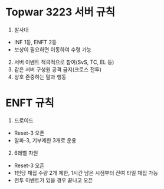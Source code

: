 # Topwar 3223 서버 규칙

1. 발사대
  - INF 1등, ENFT 2등
  - 보상이 필요하면 이동하여 수령 가능
2. 서버 이벤트 적극적으로 참여(SvS, TC, EL 등)
3. 같은 서버 구성원 공격 금지(크로스 전투)
4. 상호 존중하는 말과 행동

# ENFT 규칙

1. 드로이드
  - Reset-3 오픈
  - 알파-3, 기부제한 3개로 운용
2. 6레벨 자원
  - Reset-3 오픈
  - 1인당 채집 수량 2개 제한, 1시간 남은 시점부터 잔여 타일 채집 가능
  - 전투 이벤트가 있을 경우 끝나고 오픈
